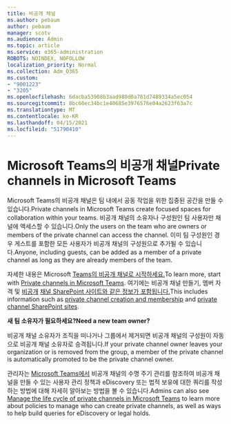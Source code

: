 ```yaml
---
title: 비공개 채널
ms.author: pebaum
author: pebaum
manager: scotv
ms.audience: Admin
ms.topic: article
ms.service: o365-administration
ROBOTS: NOINDEX, NOFOLLOW
localization_priority: Normal
ms.collection: Adm_O365
ms.custom:
- "9001223"
- "3205"
ms.openlocfilehash: 6dacba53908b3aad980d0a781d7489334a5ec054
ms.sourcegitcommit: 8bc60ec34bc1e40685e3976576e04a2623f63a7c
ms.translationtype: MT
ms.contentlocale: ko-KR
ms.lasthandoff: 04/15/2021
ms.locfileid: "51790410"
---
```

# <a name="private-channels-in-microsoft-teams"></a><span data-ttu-id="ff0d2-102">Microsoft Teams의 비공개 채널</span><span class="sxs-lookup"><span data-stu-id="ff0d2-102">Private channels in Microsoft Teams</span></span>

<span data-ttu-id="ff0d2-103">Microsoft Teams의 비공개 채널은 팀 내에서 공동 작업을 위한 집중된 공간을 만들 수 있습니다.</span><span class="sxs-lookup"><span data-stu-id="ff0d2-103">Private channels in Microsoft Teams create focused spaces for collaboration within your teams.</span></span> <span data-ttu-id="ff0d2-104">비공개 채널의 소유자나 구성원인 팀 사용자만 채널에 액세스할 수 있습니다.</span><span class="sxs-lookup"><span data-stu-id="ff0d2-104">Only the users on the team who are owners or members of the private channel can access the channel.</span></span> <span data-ttu-id="ff0d2-105">이미 팀 구성원인 경우 게스트를 포함한 모든 사용자가 비공개 채널의 구성원으로 추가될 수 있습니다.</span><span class="sxs-lookup"><span data-stu-id="ff0d2-105">Anyone, including guests, can be added as a member of a private channel as long as they are already members of the team.</span></span>

<span data-ttu-id="ff0d2-106">자세한 내용은 Microsoft [Teams의 비공개 채널로 시작하세요.](https://docs.microsoft.com/MicrosoftTeams/private-channels)</span><span class="sxs-lookup"><span data-stu-id="ff0d2-106">To learn more, start with [Private channels in Microsoft Teams](https://docs.microsoft.com/MicrosoftTeams/private-channels).</span></span> <span data-ttu-id="ff0d2-107">여기에는 비공개 채널 만들기, 멤버 자격 및 [비공개](https://docs.microsoft.com/MicrosoftTeams/private-channels#private-channel-creation-and-membership) [채널 SharePoint 사이트와 같은 정보가 포함됩니다.](https://docs.microsoft.com/MicrosoftTeams/private-channels#private-channel-sharepoint-sites)</span><span class="sxs-lookup"><span data-stu-id="ff0d2-107">This includes information such as [private channel creation and membership](https://docs.microsoft.com/MicrosoftTeams/private-channels#private-channel-creation-and-membership) and [private channel SharePoint sites](https://docs.microsoft.com/MicrosoftTeams/private-channels#private-channel-sharepoint-sites).</span></span>

<span data-ttu-id="ff0d2-108">**새 팀 소유자가 필요하세요?**</span><span class="sxs-lookup"><span data-stu-id="ff0d2-108">**Need a new team owner?**</span></span>

<span data-ttu-id="ff0d2-109">비공개 채널 소유자가 조직을 떠나거나 그룹에서 제거되면 비공개 채널의 구성원이 자동으로 비공개 채널 소유자로 승격됩니다.</span><span class="sxs-lookup"><span data-stu-id="ff0d2-109">If your private channel owner leaves your organization or is removed from the group, a member of the private channel is automatically promoted to be the private channel owner.</span></span>

<span data-ttu-id="ff0d2-110">관리자는 [Microsoft Teams에서](https://docs.microsoft.com/MicrosoftTeams/private-channels-life-cycle-management) 비공개 채널의 수명 주기 관리를 참조하여 비공개 채널을 만들 수 있는 사용자 관리 정책과 eDiscovery 또는 법적 보유에 대한 쿼리를 작성하는 방법에 대해 자세히 알아보는 방법을 볼 수 있습니다.</span><span class="sxs-lookup"><span data-stu-id="ff0d2-110">Admins can also see [Manage the life cycle of private channels in Microsoft Teams](https://docs.microsoft.com/MicrosoftTeams/private-channels-life-cycle-management) to learn more about policies to manage who can create private channels, as well as ways to help build queries for eDiscovery or legal holds.</span></span>
